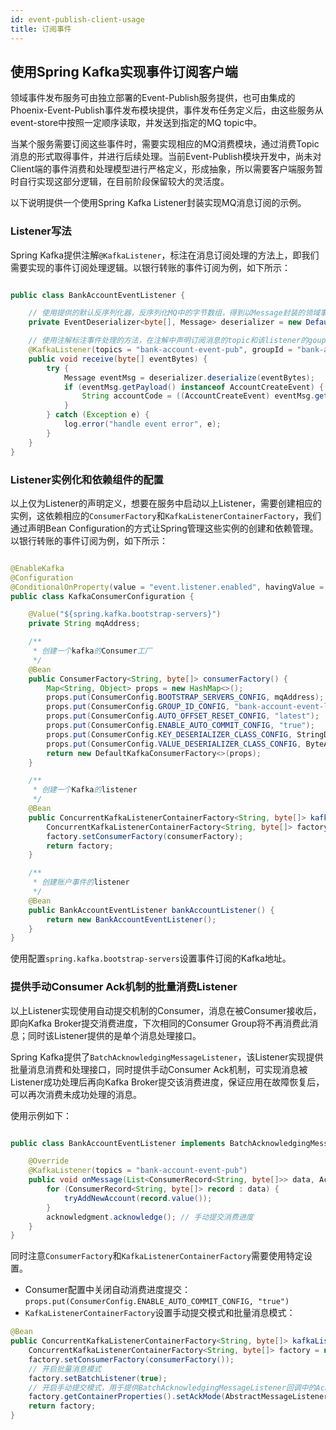 ```yaml
---
id: event-publish-client-usage
title: 订阅事件
---
```


## 使用Spring Kafka实现事件订阅客户端

领域事件发布服务可由独立部署的Event-Publish服务提供，也可由集成的Phoenix-Event-Publish事件发布模块提供，事件发布任务定义后，由这些服务从event-store中按照一定顺序读取，并发送到指定的MQ topic中。

当某个服务需要订阅这些事件时，需要实现相应的MQ消费模块，通过消费Topic消息的形式取得事件，并进行后续处理。当前Event-Publish模块开发中，尚未对Client端的事件消费和处理模型进行严格定义，形成抽象，所以需要客户端服务暂时自行实现这部分逻辑，在目前阶段保留较大的灵活度。

以下说明提供一个使用Spring Kafka Listener封装实现MQ消息订阅的示例。

### Listener写法

Spring Kafka提供注解`@KafkaListener`，标注在消息订阅处理的方法上，即我们需要实现的事件订阅处理逻辑。以银行转账的事件订阅为例，如下所示：

```java

public class BankAccountEventListener {

    // 使用提供的默认反序列化器，反序列化MQ中的字节数组，得到以Message封装的领域事件
    private EventDeserializer<byte[], Message> deserializer = new DefaultMessageDeserializer();

    // 使用注解标注事件处理的方法，在注解中声明订阅消息的topic和该listener的goupId
    @KafkaListener(topics = "bank-account-event-pub", groupId = "bank-account-event-sub")
    public void receive(byte[] eventBytes) {
        try {
            Message eventMsg = deserializer.deserialize(eventBytes);
            if (eventMsg.getPayload() instanceof AccountCreateEvent) {
                String accountCode = ((AccountCreateEvent) eventMsg.getPayload()).getAccountCode();
            }
        } catch (Exception e) {
            log.error("handle event error", e);
        }
    }
}

```

### Listener实例化和依赖组件的配置

以上仅为Listener的声明定义，想要在服务中启动以上Listener，需要创建相应的实例，这依赖相应的`ConsumerFactory`和`KafkaListenerContainerFactory`，我们通过声明Bean Configuration的方式让Spring管理这些实例的创建和依赖管理。以银行转账的事件订阅为例，如下所示：

```java

@EnableKafka
@Configuration
@ConditionalOnProperty(value = "event.listener.enabled", havingValue = "true")
public class KafkaConsumerConfiguration {

    @Value("${spring.kafka.bootstrap-servers}")
    private String mqAddress;

    /**
     * 创建一个kafka的Consumer工厂
     */
    @Bean
    public ConsumerFactory<String, byte[]> consumerFactory() {
        Map<String, Object> props = new HashMap<>();
        props.put(ConsumerConfig.BOOTSTRAP_SERVERS_CONFIG, mqAddress);
        props.put(ConsumerConfig.GROUP_ID_CONFIG, "bank-account-event-listener");
        props.put(ConsumerConfig.AUTO_OFFSET_RESET_CONFIG, "latest");
        props.put(ConsumerConfig.ENABLE_AUTO_COMMIT_CONFIG, "true");
        props.put(ConsumerConfig.KEY_DESERIALIZER_CLASS_CONFIG, StringDeserializer.class);
        props.put(ConsumerConfig.VALUE_DESERIALIZER_CLASS_CONFIG, ByteArrayDeserializer.class);
        return new DefaultKafkaConsumerFactory<>(props);
    }

    /**
     * 创建一个Kafka的listener
     */
    @Bean
    public ConcurrentKafkaListenerContainerFactory<String, byte[]> kafkaListenerContainerFactory(ConsumerFactory<String, byte[]> consumerFactory) {
        ConcurrentKafkaListenerContainerFactory<String, byte[]> factory = new ConcurrentKafkaListenerContainerFactory<>();
        factory.setConsumerFactory(consumerFactory);
        return factory;
    }

    /**
     * 创建账户事件的listener
     */
    @Bean
    public BankAccountEventListener bankAccountListener() {
        return new BankAccountEventListener();
    }
}
```

使用配置`spring.kafka.bootstrap-servers`设置事件订阅的Kafka地址。

### 提供手动Consumer Ack机制的批量消费Listener

以上Listener实现使用自动提交机制的Consumer，消息在被Consumer接收后，即向Kafka Broker提交消费进度，下次相同的Consumer Group将不再消费此消息；同时该Listener提供的是单个消息处理接口。

Spring Kafka提供了`BatchAcknowledgingMessageListener`，该Listener实现提供批量消息消费和处理接口，同时提供手动Consumer Ack机制，可实现消息被Listener成功处理后再向Kafka Broker提交该消费进度，保证应用在故障恢复后，可以再次消费未成功处理的消息。

使用示例如下：

```java

public class BankAccountEventListener implements BatchAcknowledgingMessageListener<String, byte[]> {

    @Override
    @KafkaListener(topics = "bank-account-event-pub")
    public void onMessage(List<ConsumerRecord<String, byte[]>> data, Acknowledgment acknowledgment) {
        for (ConsumerRecord<String, byte[]> record : data) {
            tryAddNewAccount(record.value());
        }
        acknowledgment.acknowledge(); // 手动提交消费进度
    }
}
```

同时注意`ConsumerFactory`和`KafkaListenerContainerFactory`需要使用特定设置。

* Consumer配置中关闭自动消费进度提交：`props.put(ConsumerConfig.ENABLE_AUTO_COMMIT_CONFIG, "true")`
* `KafkaListenerContainerFactory`设置手动提交模式和批量消息模式：

```java
@Bean
public ConcurrentKafkaListenerContainerFactory<String, byte[]> kafkaListenerContainerFactory() {
    ConcurrentKafkaListenerContainerFactory<String, byte[]> factory = new ConcurrentKafkaListenerContainerFactory<>();
    factory.setConsumerFactory(consumerFactory());
    // 开启批量消息模式
    factory.setBatchListener(true);
    // 开启手动提交模式，用于提供BatchAcknowledgingMessageListener回调中的Acknowlegment对象
    factory.getContainerProperties().setAckMode(AbstractMessageListenerContainer.AckMode.MANUAL_IMMEDIATE);
    return factory;
}
```
